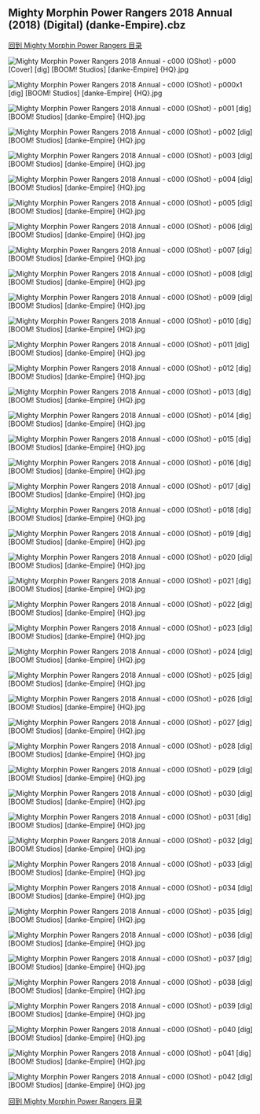 ## Mighty Morphin Power Rangers 2018 Annual (2018) (Digital) (danke-Empire).cbz


[回到 Mighty Morphin Power Rangers 目录](https://github.com/alicewish/markdown/blob/master/series/Mighty-Morphin-Power-Rangers.md)


![Mighty Morphin Power Rangers 2018 Annual - c000 (OShot) - p000 [Cover] [dig] [BOOM! Studios] [danke-Empire] {HQ}.jpg](https://wx1.sinaimg.cn/large/6a9fdecaly1fr3ap39zxyj21j82cwkjl.jpg)

![Mighty Morphin Power Rangers 2018 Annual - c000 (OShot) - p000x1 [dig] [BOOM! Studios] [danke-Empire] {HQ}.jpg](https://wx1.sinaimg.cn/large/6a9fdecaly1fr3ap9hmcdj21j82cw1kx.jpg)

![Mighty Morphin Power Rangers 2018 Annual - c000 (OShot) - p001 [dig] [BOOM! Studios] [danke-Empire] {HQ}.jpg](https://wx1.sinaimg.cn/large/6a9fdecaly1fr3apngw5hj21j82cwnpd.jpg)

![Mighty Morphin Power Rangers 2018 Annual - c000 (OShot) - p002 [dig] [BOOM! Studios] [danke-Empire] {HQ}.jpg](https://wx1.sinaimg.cn/large/6a9fdecaly1fr3apxfiffj21j82cwe81.jpg)

![Mighty Morphin Power Rangers 2018 Annual - c000 (OShot) - p003 [dig] [BOOM! Studios] [danke-Empire] {HQ}.jpg](https://wx1.sinaimg.cn/large/6a9fdecaly1fr3aq1kyptj21j82cw7v5.jpg)

![Mighty Morphin Power Rangers 2018 Annual - c000 (OShot) - p004 [dig] [BOOM! Studios] [danke-Empire] {HQ}.jpg](https://wx1.sinaimg.cn/large/6a9fdecaly1fr3aq81q8gj21j82cw1kl.jpg)

![Mighty Morphin Power Rangers 2018 Annual - c000 (OShot) - p005 [dig] [BOOM! Studios] [danke-Empire] {HQ}.jpg](https://wx1.sinaimg.cn/large/6a9fdecaly1fr3aqnrrl3j21j82cwhdt.jpg)

![Mighty Morphin Power Rangers 2018 Annual - c000 (OShot) - p006 [dig] [BOOM! Studios] [danke-Empire] {HQ}.jpg](https://wx1.sinaimg.cn/large/6a9fdecaly1fr3aqvzp6jj21j82cwb29.jpg)

![Mighty Morphin Power Rangers 2018 Annual - c000 (OShot) - p007 [dig] [BOOM! Studios] [danke-Empire] {HQ}.jpg](https://wx1.sinaimg.cn/large/6a9fdecaly1fr3ar6gu6nj21j82cw7wh.jpg)

![Mighty Morphin Power Rangers 2018 Annual - c000 (OShot) - p008 [dig] [BOOM! Studios] [danke-Empire] {HQ}.jpg](https://wx1.sinaimg.cn/large/6a9fdecaly1fr3arnl18nj21j82cwkjl.jpg)

![Mighty Morphin Power Rangers 2018 Annual - c000 (OShot) - p009 [dig] [BOOM! Studios] [danke-Empire] {HQ}.jpg](https://wx1.sinaimg.cn/large/6a9fdecaly1fr3artvcpcj21j82cwe81.jpg)

![Mighty Morphin Power Rangers 2018 Annual - c000 (OShot) - p010 [dig] [BOOM! Studios] [danke-Empire] {HQ}.jpg](https://wx1.sinaimg.cn/large/6a9fdecaly1fr3as0pb6vj21j82cwnpd.jpg)

![Mighty Morphin Power Rangers 2018 Annual - c000 (OShot) - p011 [dig] [BOOM! Studios] [danke-Empire] {HQ}.jpg](https://wx1.sinaimg.cn/large/6a9fdecaly1fr3as7hdk2j21j82cwqv5.jpg)

![Mighty Morphin Power Rangers 2018 Annual - c000 (OShot) - p012 [dig] [BOOM! Studios] [danke-Empire] {HQ}.jpg](https://wx1.sinaimg.cn/large/6a9fdecaly1fr3asf541yj21j82cwnpd.jpg)

![Mighty Morphin Power Rangers 2018 Annual - c000 (OShot) - p013 [dig] [BOOM! Studios] [danke-Empire] {HQ}.jpg](https://wx1.sinaimg.cn/large/6a9fdecaly1fr3aslrec7j21j82cwb29.jpg)

![Mighty Morphin Power Rangers 2018 Annual - c000 (OShot) - p014 [dig] [BOOM! Studios] [danke-Empire] {HQ}.jpg](https://wx1.sinaimg.cn/large/6a9fdecaly1fr3asvcf2jj21j82cwhdt.jpg)

![Mighty Morphin Power Rangers 2018 Annual - c000 (OShot) - p015 [dig] [BOOM! Studios] [danke-Empire] {HQ}.jpg](https://wx1.sinaimg.cn/large/6a9fdecaly1fr3aszywx7j21j82cwe81.jpg)

![Mighty Morphin Power Rangers 2018 Annual - c000 (OShot) - p016 [dig] [BOOM! Studios] [danke-Empire] {HQ}.jpg](https://wx1.sinaimg.cn/large/6a9fdecaly1fr3at65z1jj21j82cwb29.jpg)

![Mighty Morphin Power Rangers 2018 Annual - c000 (OShot) - p017 [dig] [BOOM! Studios] [danke-Empire] {HQ}.jpg](https://wx1.sinaimg.cn/large/6a9fdecaly1fr3ats7np4j21j82cwnpd.jpg)

![Mighty Morphin Power Rangers 2018 Annual - c000 (OShot) - p018 [dig] [BOOM! Studios] [danke-Empire] {HQ}.jpg](https://wx1.sinaimg.cn/large/6a9fdecaly1fr3au2vo1gj21j82cwhdt.jpg)

![Mighty Morphin Power Rangers 2018 Annual - c000 (OShot) - p019 [dig] [BOOM! Studios] [danke-Empire] {HQ}.jpg](https://wx1.sinaimg.cn/large/6a9fdecaly1fr3aucvwvij21j82cwnpd.jpg)

![Mighty Morphin Power Rangers 2018 Annual - c000 (OShot) - p020 [dig] [BOOM! Studios] [danke-Empire] {HQ}.jpg](https://wx1.sinaimg.cn/large/6a9fdecaly1fr3auot6b7j21j82cwx6p.jpg)

![Mighty Morphin Power Rangers 2018 Annual - c000 (OShot) - p021 [dig] [BOOM! Studios] [danke-Empire] {HQ}.jpg](https://wx1.sinaimg.cn/large/6a9fdecaly1fr3auzvmxvj21j82cwkjl.jpg)

![Mighty Morphin Power Rangers 2018 Annual - c000 (OShot) - p022 [dig] [BOOM! Studios] [danke-Empire] {HQ}.jpg](https://wx1.sinaimg.cn/large/6a9fdecaly1fr3avdngl7j21j82cw7wh.jpg)

![Mighty Morphin Power Rangers 2018 Annual - c000 (OShot) - p023 [dig] [BOOM! Studios] [danke-Empire] {HQ}.jpg](https://wx1.sinaimg.cn/large/6a9fdecaly1fr3avm940dj21j82cwb29.jpg)

![Mighty Morphin Power Rangers 2018 Annual - c000 (OShot) - p024 [dig] [BOOM! Studios] [danke-Empire] {HQ}.jpg](https://wx1.sinaimg.cn/large/6a9fdecaly1fr3avztb06j21j82cwkjl.jpg)

![Mighty Morphin Power Rangers 2018 Annual - c000 (OShot) - p025 [dig] [BOOM! Studios] [danke-Empire] {HQ}.jpg](https://wx1.sinaimg.cn/large/6a9fdecaly1fr3aw3x7ztj21j82cw1kx.jpg)

![Mighty Morphin Power Rangers 2018 Annual - c000 (OShot) - p026 [dig] [BOOM! Studios] [danke-Empire] {HQ}.jpg](https://wx1.sinaimg.cn/large/6a9fdecaly1fr3awcgg2ej21j82cwnpd.jpg)

![Mighty Morphin Power Rangers 2018 Annual - c000 (OShot) - p027 [dig] [BOOM! Studios] [danke-Empire] {HQ}.jpg](https://wx1.sinaimg.cn/large/6a9fdecaly1fr3awjh6y8j21j82cw4qp.jpg)

![Mighty Morphin Power Rangers 2018 Annual - c000 (OShot) - p028 [dig] [BOOM! Studios] [danke-Empire] {HQ}.jpg](https://wx1.sinaimg.cn/large/6a9fdecaly1fr3awop6b7j21j82cw4qp.jpg)

![Mighty Morphin Power Rangers 2018 Annual - c000 (OShot) - p029 [dig] [BOOM! Studios] [danke-Empire] {HQ}.jpg](https://wx1.sinaimg.cn/large/6a9fdecaly1fr3ax3y2v3j21j82cw7wh.jpg)

![Mighty Morphin Power Rangers 2018 Annual - c000 (OShot) - p030 [dig] [BOOM! Studios] [danke-Empire] {HQ}.jpg](https://wx1.sinaimg.cn/large/6a9fdecaly1fr3ax9yk6aj21j82cwnpd.jpg)

![Mighty Morphin Power Rangers 2018 Annual - c000 (OShot) - p031 [dig] [BOOM! Studios] [danke-Empire] {HQ}.jpg](https://wx1.sinaimg.cn/large/6a9fdecaly1fr3axes430j21j82cw7wh.jpg)

![Mighty Morphin Power Rangers 2018 Annual - c000 (OShot) - p032 [dig] [BOOM! Studios] [danke-Empire] {HQ}.jpg](https://wx1.sinaimg.cn/large/6a9fdecaly1fr3axotv61j21j82cwkjl.jpg)

![Mighty Morphin Power Rangers 2018 Annual - c000 (OShot) - p033 [dig] [BOOM! Studios] [danke-Empire] {HQ}.jpg](https://wx1.sinaimg.cn/large/6a9fdecaly1fr3axszlegj21j82cwnpd.jpg)

![Mighty Morphin Power Rangers 2018 Annual - c000 (OShot) - p034 [dig] [BOOM! Studios] [danke-Empire] {HQ}.jpg](https://wx1.sinaimg.cn/large/6a9fdecaly1fr3ay0vcjjj21j82cwhdt.jpg)

![Mighty Morphin Power Rangers 2018 Annual - c000 (OShot) - p035 [dig] [BOOM! Studios] [danke-Empire] {HQ}.jpg](https://wx1.sinaimg.cn/large/6a9fdecaly1fr3ay7tq78j21j82cwe81.jpg)

![Mighty Morphin Power Rangers 2018 Annual - c000 (OShot) - p036 [dig] [BOOM! Studios] [danke-Empire] {HQ}.jpg](https://wx1.sinaimg.cn/large/6a9fdecaly1fr3aye6mvaj21j82cwqv5.jpg)

![Mighty Morphin Power Rangers 2018 Annual - c000 (OShot) - p037 [dig] [BOOM! Studios] [danke-Empire] {HQ}.jpg](https://wx1.sinaimg.cn/large/6a9fdecaly1fr3ayj4gibj21j82cwe81.jpg)

![Mighty Morphin Power Rangers 2018 Annual - c000 (OShot) - p038 [dig] [BOOM! Studios] [danke-Empire] {HQ}.jpg](https://wx1.sinaimg.cn/large/6a9fdecaly1fr3ayqc67lj21j82cw7wh.jpg)

![Mighty Morphin Power Rangers 2018 Annual - c000 (OShot) - p039 [dig] [BOOM! Studios] [danke-Empire] {HQ}.jpg](https://wx1.sinaimg.cn/large/6a9fdecaly1fr3aywmvzwj21j82cwe81.jpg)

![Mighty Morphin Power Rangers 2018 Annual - c000 (OShot) - p040 [dig] [BOOM! Studios] [danke-Empire] {HQ}.jpg](https://wx1.sinaimg.cn/large/6a9fdecaly1fr3az0h3vlj21j82cw7wh.jpg)

![Mighty Morphin Power Rangers 2018 Annual - c000 (OShot) - p041 [dig] [BOOM! Studios] [danke-Empire] {HQ}.jpg](https://wx1.sinaimg.cn/large/6a9fdecaly1fr3az6ipqij21j82cwnd9.jpg)

![Mighty Morphin Power Rangers 2018 Annual - c000 (OShot) - p042 [dig] [BOOM! Studios] [danke-Empire] {HQ}.jpg](https://wx1.sinaimg.cn/large/6a9fdecaly1fr3azao1btj21j82cwatb.jpg)

[回到 Mighty Morphin Power Rangers 目录](https://github.com/alicewish/markdown/blob/master/series/Mighty-Morphin-Power-Rangers.md)

